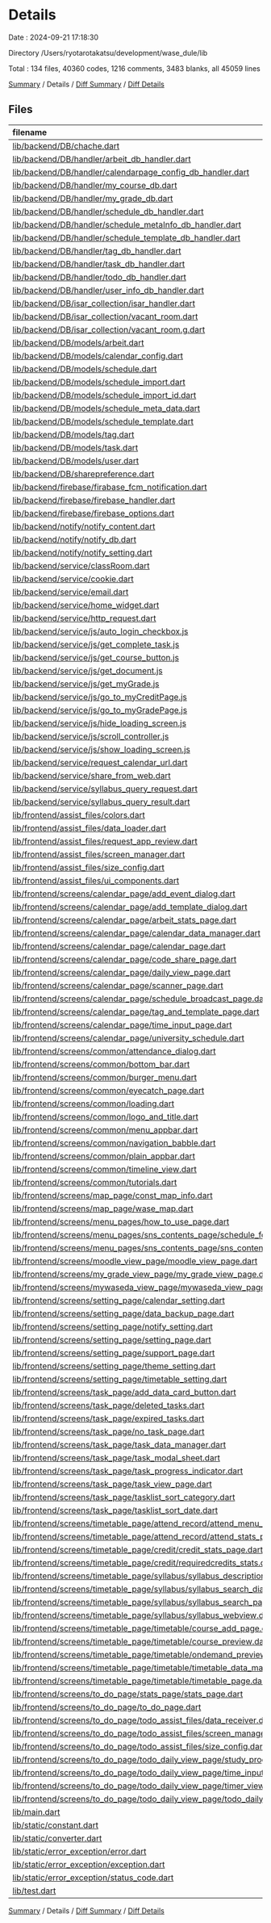 # Details

Date : 2024-09-21 17:18:30

Directory /Users/ryotarotakatsu/development/wase_dule/lib

Total : 134 files,  40360 codes, 1216 comments, 3483 blanks, all 45059 lines

[Summary](results.md) / Details / [Diff Summary](diff.md) / [Diff Details](diff-details.md)

## Files
| filename | language | code | comment | blank | total |
| :--- | :--- | ---: | ---: | ---: | ---: |
| [lib/backend/DB/chache.dart](/lib/backend/DB/chache.dart) | Dart | 25 | 5 | 11 | 41 |
| [lib/backend/DB/handler/arbeit_db_handler.dart](/lib/backend/DB/handler/arbeit_db_handler.dart) | Dart | 72 | 6 | 11 | 89 |
| [lib/backend/DB/handler/calendarpage_config_db_handler.dart](/lib/backend/DB/handler/calendarpage_config_db_handler.dart) | Dart | 61 | 4 | 11 | 76 |
| [lib/backend/DB/handler/my_course_db.dart](/lib/backend/DB/handler/my_course_db.dart) | Dart | 553 | 13 | 53 | 619 |
| [lib/backend/DB/handler/my_grade_db.dart](/lib/backend/DB/handler/my_grade_db.dart) | Dart | 498 | 14 | 51 | 563 |
| [lib/backend/DB/handler/schedule_db_handler.dart](/lib/backend/DB/handler/schedule_db_handler.dart) | Dart | 204 | 19 | 26 | 249 |
| [lib/backend/DB/handler/schedule_metaInfo_db_handler.dart](/lib/backend/DB/handler/schedule_metaInfo_db_handler.dart) | Dart | 125 | 7 | 19 | 151 |
| [lib/backend/DB/handler/schedule_template_db_handler.dart](/lib/backend/DB/handler/schedule_template_db_handler.dart) | Dart | 122 | 10 | 15 | 147 |
| [lib/backend/DB/handler/tag_db_handler.dart](/lib/backend/DB/handler/tag_db_handler.dart) | Dart | 168 | 14 | 23 | 205 |
| [lib/backend/DB/handler/task_db_handler.dart](/lib/backend/DB/handler/task_db_handler.dart) | Dart | 367 | 39 | 43 | 449 |
| [lib/backend/DB/handler/todo_db_handler.dart](/lib/backend/DB/handler/todo_db_handler.dart) | Dart | 220 | 85 | 43 | 348 |
| [lib/backend/DB/handler/user_info_db_handler.dart](/lib/backend/DB/handler/user_info_db_handler.dart) | Dart | 160 | 11 | 20 | 191 |
| [lib/backend/DB/isar_collection/isar_handler.dart](/lib/backend/DB/isar_collection/isar_handler.dart) | Dart | 100 | 1 | 15 | 116 |
| [lib/backend/DB/isar_collection/vacant_room.dart](/lib/backend/DB/isar_collection/vacant_room.dart) | Dart | 44 | 2 | 13 | 59 |
| [lib/backend/DB/isar_collection/vacant_room.g.dart](/lib/backend/DB/isar_collection/vacant_room.g.dart) | Dart | 1,702 | 10 | 182 | 1,894 |
| [lib/backend/DB/models/arbeit.dart](/lib/backend/DB/models/arbeit.dart) | Dart | 17 | 0 | 3 | 20 |
| [lib/backend/DB/models/calendar_config.dart](/lib/backend/DB/models/calendar_config.dart) | Dart | 18 | 0 | 3 | 21 |
| [lib/backend/DB/models/schedule.dart](/lib/backend/DB/models/schedule.dart) | Dart | 40 | 0 | 4 | 44 |
| [lib/backend/DB/models/schedule_import.dart](/lib/backend/DB/models/schedule_import.dart) | Dart | 0 | 57 | 5 | 62 |
| [lib/backend/DB/models/schedule_import_id.dart](/lib/backend/DB/models/schedule_import_id.dart) | Dart | 0 | 11 | 3 | 14 |
| [lib/backend/DB/models/schedule_meta_data.dart](/lib/backend/DB/models/schedule_meta_data.dart) | Dart | 19 | 0 | 3 | 22 |
| [lib/backend/DB/models/schedule_template.dart](/lib/backend/DB/models/schedule_template.dart) | Dart | 28 | 0 | 4 | 32 |
| [lib/backend/DB/models/tag.dart](/lib/backend/DB/models/tag.dart) | Dart | 29 | 0 | 3 | 32 |
| [lib/backend/DB/models/task.dart](/lib/backend/DB/models/task.dart) | Dart | 28 | 0 | 3 | 31 |
| [lib/backend/DB/models/user.dart](/lib/backend/DB/models/user.dart) | Dart | 9 | 0 | 3 | 12 |
| [lib/backend/DB/sharepreference.dart](/lib/backend/DB/sharepreference.dart) | Dart | 134 | 11 | 19 | 164 |
| [lib/backend/firebase/firabase_fcm_notification.dart](/lib/backend/firebase/firabase_fcm_notification.dart) | Dart | 0 | 23 | 3 | 26 |
| [lib/backend/firebase/firebase_handler.dart](/lib/backend/firebase/firebase_handler.dart) | Dart | 226 | 0 | 31 | 257 |
| [lib/backend/firebase/firebase_options.dart](/lib/backend/firebase/firebase_options.dart) | Dart | 54 | 16 | 4 | 74 |
| [lib/backend/notify/notify_content.dart](/lib/backend/notify/notify_content.dart) | Dart | 538 | 12 | 49 | 599 |
| [lib/backend/notify/notify_db.dart](/lib/backend/notify/notify_db.dart) | Dart | 231 | 14 | 25 | 270 |
| [lib/backend/notify/notify_setting.dart](/lib/backend/notify/notify_setting.dart) | Dart | 137 | 19 | 15 | 171 |
| [lib/backend/service/classRoom.dart](/lib/backend/service/classRoom.dart) | Dart | 622 | 24 | 1 | 647 |
| [lib/backend/service/cookie.dart](/lib/backend/service/cookie.dart) | Dart | 22 | 2 | 5 | 29 |
| [lib/backend/service/email.dart](/lib/backend/service/email.dart) | Dart | 33 | 0 | 7 | 40 |
| [lib/backend/service/home_widget.dart](/lib/backend/service/home_widget.dart) | Dart | 62 | 4 | 11 | 77 |
| [lib/backend/service/http_request.dart](/lib/backend/service/http_request.dart) | Dart | 63 | 27 | 18 | 108 |
| [lib/backend/service/js/auto_login_checkbox.js](/lib/backend/service/js/auto_login_checkbox.js) | JavaScript | 56 | 4 | 11 | 71 |
| [lib/backend/service/js/get_complete_task.js](/lib/backend/service/js/get_complete_task.js) | JavaScript | 84 | 3 | 12 | 99 |
| [lib/backend/service/js/get_course_button.js](/lib/backend/service/js/get_course_button.js) | JavaScript | 381 | 49 | 63 | 493 |
| [lib/backend/service/js/get_document.js](/lib/backend/service/js/get_document.js) | JavaScript | 3 | 0 | 1 | 4 |
| [lib/backend/service/js/get_myGrade.js](/lib/backend/service/js/get_myGrade.js) | JavaScript | 33 | 0 | 7 | 40 |
| [lib/backend/service/js/go_to_myCreditPage.js](/lib/backend/service/js/go_to_myCreditPage.js) | JavaScript | 4 | 0 | 1 | 5 |
| [lib/backend/service/js/go_to_myGradePage.js](/lib/backend/service/js/go_to_myGradePage.js) | JavaScript | 5 | 0 | 1 | 6 |
| [lib/backend/service/js/hide_loading_screen.js](/lib/backend/service/js/hide_loading_screen.js) | JavaScript | 10 | 2 | 1 | 13 |
| [lib/backend/service/js/scroll_controller.js](/lib/backend/service/js/scroll_controller.js) | JavaScript | 29 | 1 | 3 | 33 |
| [lib/backend/service/js/show_loading_screen.js](/lib/backend/service/js/show_loading_screen.js) | JavaScript | 28 | 4 | 3 | 35 |
| [lib/backend/service/request_calendar_url.dart](/lib/backend/service/request_calendar_url.dart) | Dart | 28 | 5 | 5 | 38 |
| [lib/backend/service/share_from_web.dart](/lib/backend/service/share_from_web.dart) | Dart | 213 | 12 | 23 | 248 |
| [lib/backend/service/syllabus_query_request.dart](/lib/backend/service/syllabus_query_request.dart) | Dart | 379 | 11 | 30 | 420 |
| [lib/backend/service/syllabus_query_result.dart](/lib/backend/service/syllabus_query_result.dart) | Dart | 265 | 9 | 33 | 307 |
| [lib/frontend/assist_files/colors.dart](/lib/frontend/assist_files/colors.dart) | Dart | 47 | 1 | 11 | 59 |
| [lib/frontend/assist_files/data_loader.dart](/lib/frontend/assist_files/data_loader.dart) | Dart | 125 | 0 | 22 | 147 |
| [lib/frontend/assist_files/request_app_review.dart](/lib/frontend/assist_files/request_app_review.dart) | Dart | 23 | 18 | 4 | 45 |
| [lib/frontend/assist_files/screen_manager.dart](/lib/frontend/assist_files/screen_manager.dart) | Dart | 213 | 1 | 21 | 235 |
| [lib/frontend/assist_files/size_config.dart](/lib/frontend/assist_files/size_config.dart) | Dart | 26 | 0 | 4 | 30 |
| [lib/frontend/assist_files/ui_components.dart](/lib/frontend/assist_files/ui_components.dart) | Dart | 268 | 5 | 26 | 299 |
| [lib/frontend/screens/calendar_page/add_event_dialog.dart](/lib/frontend/screens/calendar_page/add_event_dialog.dart) | Dart | 791 | 11 | 41 | 843 |
| [lib/frontend/screens/calendar_page/add_template_dialog.dart](/lib/frontend/screens/calendar_page/add_template_dialog.dart) | Dart | 359 | 2 | 48 | 409 |
| [lib/frontend/screens/calendar_page/arbeit_stats_page.dart](/lib/frontend/screens/calendar_page/arbeit_stats_page.dart) | Dart | 1,104 | 45 | 87 | 1,236 |
| [lib/frontend/screens/calendar_page/calendar_data_manager.dart](/lib/frontend/screens/calendar_page/calendar_data_manager.dart) | Dart | 160 | 7 | 35 | 202 |
| [lib/frontend/screens/calendar_page/calendar_page.dart](/lib/frontend/screens/calendar_page/calendar_page.dart) | Dart | 1,922 | 74 | 144 | 2,140 |
| [lib/frontend/screens/calendar_page/code_share_page.dart](/lib/frontend/screens/calendar_page/code_share_page.dart) | Dart | 693 | 0 | 37 | 730 |
| [lib/frontend/screens/calendar_page/daily_view_page.dart](/lib/frontend/screens/calendar_page/daily_view_page.dart) | Dart | 1,336 | 16 | 74 | 1,426 |
| [lib/frontend/screens/calendar_page/scanner_page.dart](/lib/frontend/screens/calendar_page/scanner_page.dart) | Dart | 112 | 20 | 7 | 139 |
| [lib/frontend/screens/calendar_page/schedule_broadcast_page.dart](/lib/frontend/screens/calendar_page/schedule_broadcast_page.dart) | Dart | 732 | 32 | 35 | 799 |
| [lib/frontend/screens/calendar_page/tag_and_template_page.dart](/lib/frontend/screens/calendar_page/tag_and_template_page.dart) | Dart | 1,189 | 6 | 59 | 1,254 |
| [lib/frontend/screens/calendar_page/time_input_page.dart](/lib/frontend/screens/calendar_page/time_input_page.dart) | Dart | 276 | 0 | 16 | 292 |
| [lib/frontend/screens/calendar_page/university_schedule.dart](/lib/frontend/screens/calendar_page/university_schedule.dart) | Dart | 455 | 25 | 20 | 500 |
| [lib/frontend/screens/common/attendance_dialog.dart](/lib/frontend/screens/common/attendance_dialog.dart) | Dart | 428 | 0 | 38 | 466 |
| [lib/frontend/screens/common/bottom_bar.dart](/lib/frontend/screens/common/bottom_bar.dart) | Dart | 62 | 5 | 5 | 72 |
| [lib/frontend/screens/common/burger_menu.dart](/lib/frontend/screens/common/burger_menu.dart) | Dart | 369 | 1 | 27 | 397 |
| [lib/frontend/screens/common/eyecatch_page.dart](/lib/frontend/screens/common/eyecatch_page.dart) | Dart | 160 | 3 | 24 | 187 |
| [lib/frontend/screens/common/loading.dart](/lib/frontend/screens/common/loading.dart) | Dart | 50 | 0 | 8 | 58 |
| [lib/frontend/screens/common/logo_and_title.dart](/lib/frontend/screens/common/logo_and_title.dart) | Dart | 43 | 1 | 5 | 49 |
| [lib/frontend/screens/common/menu_appbar.dart](/lib/frontend/screens/common/menu_appbar.dart) | Dart | 299 | 0 | 26 | 325 |
| [lib/frontend/screens/common/navigation_babble.dart](/lib/frontend/screens/common/navigation_babble.dart) | Dart | 13 | 0 | 4 | 17 |
| [lib/frontend/screens/common/plain_appbar.dart](/lib/frontend/screens/common/plain_appbar.dart) | Dart | 338 | 0 | 30 | 368 |
| [lib/frontend/screens/common/timeline_view.dart](/lib/frontend/screens/common/timeline_view.dart) | Dart | 439 | 1 | 69 | 509 |
| [lib/frontend/screens/common/tutorials.dart](/lib/frontend/screens/common/tutorials.dart) | Dart | 463 | 0 | 26 | 489 |
| [lib/frontend/screens/map_page/const_map_info.dart](/lib/frontend/screens/map_page/const_map_info.dart) | Dart | 105 | 0 | 8 | 113 |
| [lib/frontend/screens/map_page/wase_map.dart](/lib/frontend/screens/map_page/wase_map.dart) | Dart | 995 | 13 | 51 | 1,059 |
| [lib/frontend/screens/menu_pages/how_to_use_page.dart](/lib/frontend/screens/menu_pages/how_to_use_page.dart) | Dart | 115 | 0 | 9 | 124 |
| [lib/frontend/screens/menu_pages/sns_contents_page/schedule_forcast.dart](/lib/frontend/screens/menu_pages/sns_contents_page/schedule_forcast.dart) | Dart | 102 | 2 | 7 | 111 |
| [lib/frontend/screens/menu_pages/sns_contents_page/sns_contents_page.dart](/lib/frontend/screens/menu_pages/sns_contents_page/sns_contents_page.dart) | Dart | 99 | 2 | 7 | 108 |
| [lib/frontend/screens/moodle_view_page/moodle_view_page.dart](/lib/frontend/screens/moodle_view_page/moodle_view_page.dart) | Dart | 159 | 12 | 16 | 187 |
| [lib/frontend/screens/my_grade_view_page/my_grade_view_page.dart](/lib/frontend/screens/my_grade_view_page/my_grade_view_page.dart) | Dart | 112 | 5 | 12 | 129 |
| [lib/frontend/screens/mywaseda_view_page/mywaseda_view_page.dart](/lib/frontend/screens/mywaseda_view_page/mywaseda_view_page.dart) | Dart | 82 | 2 | 9 | 93 |
| [lib/frontend/screens/setting_page/calendar_setting.dart](/lib/frontend/screens/setting_page/calendar_setting.dart) | Dart | 197 | 1 | 19 | 217 |
| [lib/frontend/screens/setting_page/data_backup_page.dart](/lib/frontend/screens/setting_page/data_backup_page.dart) | Dart | 320 | 1 | 22 | 343 |
| [lib/frontend/screens/setting_page/notify_setting.dart](/lib/frontend/screens/setting_page/notify_setting.dart) | Dart | 554 | 6 | 25 | 585 |
| [lib/frontend/screens/setting_page/setting_page.dart](/lib/frontend/screens/setting_page/setting_page.dart) | Dart | 222 | 1 | 24 | 247 |
| [lib/frontend/screens/setting_page/support_page.dart](/lib/frontend/screens/setting_page/support_page.dart) | Dart | 201 | 0 | 27 | 228 |
| [lib/frontend/screens/setting_page/theme_setting.dart](/lib/frontend/screens/setting_page/theme_setting.dart) | Dart | 89 | 11 | 7 | 107 |
| [lib/frontend/screens/setting_page/timetable_setting.dart](/lib/frontend/screens/setting_page/timetable_setting.dart) | Dart | 242 | 0 | 22 | 264 |
| [lib/frontend/screens/task_page/add_data_card_button.dart](/lib/frontend/screens/task_page/add_data_card_button.dart) | Dart | 776 | 17 | 44 | 837 |
| [lib/frontend/screens/task_page/deleted_tasks.dart](/lib/frontend/screens/task_page/deleted_tasks.dart) | Dart | 132 | 0 | 11 | 143 |
| [lib/frontend/screens/task_page/expired_tasks.dart](/lib/frontend/screens/task_page/expired_tasks.dart) | Dart | 138 | 0 | 9 | 147 |
| [lib/frontend/screens/task_page/no_task_page.dart](/lib/frontend/screens/task_page/no_task_page.dart) | Dart | 78 | 8 | 6 | 92 |
| [lib/frontend/screens/task_page/task_data_manager.dart](/lib/frontend/screens/task_page/task_data_manager.dart) | Dart | 113 | 9 | 19 | 141 |
| [lib/frontend/screens/task_page/task_modal_sheet.dart](/lib/frontend/screens/task_page/task_modal_sheet.dart) | Dart | 482 | 6 | 26 | 514 |
| [lib/frontend/screens/task_page/task_progress_indicator.dart](/lib/frontend/screens/task_page/task_progress_indicator.dart) | Dart | 289 | 12 | 27 | 328 |
| [lib/frontend/screens/task_page/task_view_page.dart](/lib/frontend/screens/task_page/task_view_page.dart) | Dart | 415 | 10 | 41 | 466 |
| [lib/frontend/screens/task_page/tasklist_sort_category.dart](/lib/frontend/screens/task_page/tasklist_sort_category.dart) | Dart | 284 | 4 | 20 | 308 |
| [lib/frontend/screens/task_page/tasklist_sort_date.dart](/lib/frontend/screens/task_page/tasklist_sort_date.dart) | Dart | 607 | 18 | 52 | 677 |
| [lib/frontend/screens/timetable_page/attend_record/attend_menu_panel.dart](/lib/frontend/screens/timetable_page/attend_record/attend_menu_panel.dart) | Dart | 340 | 0 | 25 | 365 |
| [lib/frontend/screens/timetable_page/attend_record/attend_stats_page.dart](/lib/frontend/screens/timetable_page/attend_record/attend_stats_page.dart) | Dart | 392 | 1 | 28 | 421 |
| [lib/frontend/screens/timetable_page/credit/credit_stats_page.dart](/lib/frontend/screens/timetable_page/credit/credit_stats_page.dart) | Dart | 507 | 9 | 44 | 560 |
| [lib/frontend/screens/timetable_page/credit/requiredcredits_stats.dart](/lib/frontend/screens/timetable_page/credit/requiredcredits_stats.dart) | Dart | 149 | 0 | 12 | 161 |
| [lib/frontend/screens/timetable_page/syllabus/syllabus_description_view.dart](/lib/frontend/screens/timetable_page/syllabus/syllabus_description_view.dart) | Dart | 261 | 0 | 19 | 280 |
| [lib/frontend/screens/timetable_page/syllabus/syllabus_search_dialog.dart](/lib/frontend/screens/timetable_page/syllabus/syllabus_search_dialog.dart) | Dart | 558 | 2 | 38 | 598 |
| [lib/frontend/screens/timetable_page/syllabus/syllabus_search_page.dart](/lib/frontend/screens/timetable_page/syllabus/syllabus_search_page.dart) | Dart | 595 | 0 | 47 | 642 |
| [lib/frontend/screens/timetable_page/syllabus/syllabus_webview.dart](/lib/frontend/screens/timetable_page/syllabus/syllabus_webview.dart) | Dart | 57 | 1 | 5 | 63 |
| [lib/frontend/screens/timetable_page/timetable/course_add_page.dart](/lib/frontend/screens/timetable_page/timetable/course_add_page.dart) | Dart | 506 | 1 | 14 | 521 |
| [lib/frontend/screens/timetable_page/timetable/course_preview.dart](/lib/frontend/screens/timetable_page/timetable/course_preview.dart) | Dart | 568 | 8 | 27 | 603 |
| [lib/frontend/screens/timetable_page/timetable/ondemand_preview.dart](/lib/frontend/screens/timetable_page/timetable/ondemand_preview.dart) | Dart | 341 | 7 | 21 | 369 |
| [lib/frontend/screens/timetable_page/timetable/timetable_data_manager.dart](/lib/frontend/screens/timetable_page/timetable/timetable_data_manager.dart) | Dart | 197 | 1 | 31 | 229 |
| [lib/frontend/screens/timetable_page/timetable/timetable_page.dart](/lib/frontend/screens/timetable_page/timetable/timetable_page.dart) | Dart | 1,400 | 31 | 88 | 1,519 |
| [lib/frontend/screens/to_do_page/stats_page/stats_page.dart](/lib/frontend/screens/to_do_page/stats_page/stats_page.dart) | Dart | 820 | 9 | 129 | 958 |
| [lib/frontend/screens/to_do_page/to_do_page.dart](/lib/frontend/screens/to_do_page/to_do_page.dart) | Dart | 17 | 0 | 5 | 22 |
| [lib/frontend/screens/to_do_page/todo_assist_files/data_receiver.dart](/lib/frontend/screens/to_do_page/todo_assist_files/data_receiver.dart) | Dart | 80 | 1 | 17 | 98 |
| [lib/frontend/screens/to_do_page/todo_assist_files/screen_manager.dart](/lib/frontend/screens/to_do_page/todo_assist_files/screen_manager.dart) | Dart | 79 | 10 | 13 | 102 |
| [lib/frontend/screens/to_do_page/todo_assist_files/size_config.dart](/lib/frontend/screens/to_do_page/todo_assist_files/size_config.dart) | Dart | 26 | 0 | 4 | 30 |
| [lib/frontend/screens/to_do_page/todo_daily_view_page/study_progress_indicator.dart](/lib/frontend/screens/to_do_page/todo_daily_view_page/study_progress_indicator.dart) | Dart | 387 | 32 | 46 | 465 |
| [lib/frontend/screens/to_do_page/todo_daily_view_page/time_input_page.dart](/lib/frontend/screens/to_do_page/todo_daily_view_page/time_input_page.dart) | Dart | 199 | 0 | 31 | 230 |
| [lib/frontend/screens/to_do_page/todo_daily_view_page/timer_view.dart](/lib/frontend/screens/to_do_page/todo_daily_view_page/timer_view.dart) | Dart | 259 | 6 | 41 | 306 |
| [lib/frontend/screens/to_do_page/todo_daily_view_page/todo_daily_view_page.dart](/lib/frontend/screens/to_do_page/todo_daily_view_page/todo_daily_view_page.dart) | Dart | 1,171 | 31 | 133 | 1,335 |
| [lib/main.dart](/lib/main.dart) | Dart | 33 | 0 | 4 | 37 |
| [lib/static/constant.dart](/lib/static/constant.dart) | Dart | 787 | 0 | 28 | 815 |
| [lib/static/converter.dart](/lib/static/converter.dart) | Dart | 28 | 2 | 6 | 36 |
| [lib/static/error_exception/error.dart](/lib/static/error_exception/error.dart) | Dart | 53 | 6 | 7 | 66 |
| [lib/static/error_exception/exception.dart](/lib/static/error_exception/exception.dart) | Dart | 43 | 3 | 7 | 53 |
| [lib/static/error_exception/status_code.dart](/lib/static/error_exception/status_code.dart) | Dart | 18 | 0 | 4 | 22 |
| [lib/test.dart](/lib/test.dart) | Dart | 2,837 | 81 | 184 | 3,102 |

[Summary](results.md) / Details / [Diff Summary](diff.md) / [Diff Details](diff-details.md)